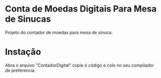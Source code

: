 # Conta de Moedas Digitais Para Mesa de Sinucas

  Projeto do contador de moedas para mesa de sinuca.

# Instação

  Abra o arquivo "ContadorDigital" copie o código e cole no seu compilador de preferencia.  
